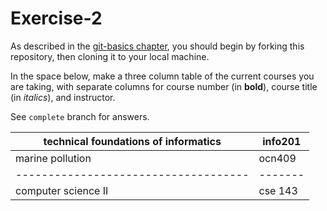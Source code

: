 # Exercise-2

As described in the [git-basics chapter](https://info201.github.io/git-basics.html), you should begin by forking this repository, then cloning it to your local machine.

In the space below, make a three column table of the current courses you are taking, with separate columns for course number (in **bold**), course title (in _italics_), and instructor.

See `complete` branch for answers.

| technical foundations of informatics | info201 |
| ------------------------------------ | ------- |
| marine pollution                     | ocn409  |
| ------------------------------------ | ------- |
| computer science II                  | cse 143 |
